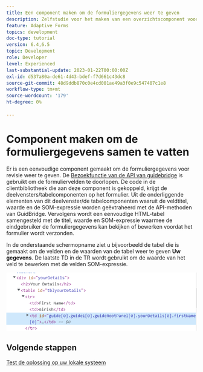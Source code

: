 ```yaml
---
title: Een component maken om de formuliergegevens weer te geven
description: Zelfstudie voor het maken van een overzichtscomponent voor het controleren van formuliergegevens voordat deze worden verzonden.
feature: Adaptive Forms
topics: development
doc-type: tutorial
version: 6.4,6.5
topic: Development
role: Developer
level: Experienced
last-substantial-update: 2023-01-22T00:00:00Z
exl-id: d537a80a-de61-4d43-bdef-f7d661c43dc8
source-git-commit: 48d9ddb870c0e4cd001ae49a3f0e9c547407c1e8
workflow-type: tm+mt
source-wordcount: '179'
ht-degree: 0%

---
```


# Component maken om de formuliergegevens samen te vatten

Er is een eenvoudige component gemaakt om de formuliergegevens voor revisie weer te geven. De [Bezoekfunctie van de API van guidebridge](https://developer.adobe.com/experience-manager/reference-materials/6-5/forms/javascript-api/GuideBridge.html?q=visit) is gebruikt om de formuliervelden te doorlopen. De code in de clientbibliotheek die aan deze component is gekoppeld, krijgt de deelvensters/tabelcomponenten op het formulier. Uit de onderliggende elementen van dit deelvenster/de tabelcomponenten waaruit de veldtitel, waarde en de SOM-expressie worden geëxtraheerd met de API-methoden van GuidBridge. Vervolgens wordt een eenvoudige HTML-tabel samengesteld met de titel, waarde en SOM-expressie waarmee de eindgebruiker de formuliergegevens kan bekijken of bewerken voordat het formulier wordt verzonden.

In de onderstaande schermopname ziet u bijvoorbeeld de tabel die is gemaakt om de velden en de waarden van de tabel weer te geven **Uw gegevens**. De laatste TD in de TR wordt gebruikt om de waarde van het veld te bewerken met de velden SOM-expressie.

![visit-func](assets/visit-function.png)

## Volgende stappen

[Test de oplossing op uw lokale systeem](./deploy-on-your-system.md)
